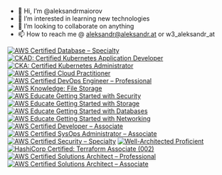 - 👋 Hi, I’m @aleksandrmaiorov
- 👀 I’m interested in learning new technologies
- 💞️ I’m looking to collaborate on anything
- 📫 How to reach me @ aleksandr@aleksandr.at or w3_aleksandr_at



<!--START_SECTION:badges-->
[![AWS Certified Database – Specialty](https://images.credly.com/size/110x110/images/885d38e4-55c0-4c35-b4ed-694e2b26be6c/image.png)](http://www.credly.com/badges/b394c5ac-3b00-469e-9aa7-e2095a7c2f7b "AWS Certified Database – Specialty")
[![CKAD: Certified Kubernetes Application Developer](https://images.credly.com/size/110x110/images/f88d800c-5261-45c6-9515-0458e31c3e16/ckad_from_cncfsite.png)](http://www.credly.com/badges/6cde4278-0ce5-41b8-8a21-7627c47c6f22 "CKAD: Certified Kubernetes Application Developer")
[![CKA: Certified Kubernetes Administrator](https://images.credly.com/size/110x110/images/8b8ed108-e77d-4396-ac59-2504583b9d54/cka_from_cncfsite__281_29.png)](http://www.credly.com/badges/1f5c48da-9d0d-43a7-ae55-e101003eaea9 "CKA: Certified Kubernetes Administrator")
[![AWS Certified Cloud Practitioner](https://images.credly.com/size/110x110/images/00634f82-b07f-4bbd-a6bb-53de397fc3a6/image.png)](http://www.credly.com/badges/7dedea4e-bde5-43f0-a732-dbc6aa3297d1 "AWS Certified Cloud Practitioner")
[![AWS Certified DevOps Engineer – Professional](https://images.credly.com/size/110x110/images/bd31ef42-d460-493e-8503-39592aaf0458/image.png)](http://www.credly.com/badges/a6cf7e50-9917-4687-94ab-8fed08852151 "AWS Certified DevOps Engineer – Professional")
[![AWS Knowledge: File Storage](https://images.credly.com/size/110x110/images/a894153e-1762-4870-83b9-150ff294d7fb/image.png)](http://www.credly.com/badges/914090e6-7e76-4dfa-897b-64f0f0744566 "AWS Knowledge: File Storage")
[![AWS Educate Getting Started with Security](https://images.credly.com/size/110x110/images/80845928-d1f8-4549-ae9d-27676fba897e/image.png)](http://www.credly.com/badges/73b66f8c-6d7c-4a14-bc00-93e24a7e9546 "AWS Educate Getting Started with Security")
[![AWS Educate Getting Started with Storage](https://images.credly.com/size/110x110/images/5bf37709-4b69-4cdc-9edc-af7b3370d427/image.png)](http://www.credly.com/badges/93912632-f1b9-4fce-94b4-f249f8548e4f "AWS Educate Getting Started with Storage")
[![AWS Educate Getting Started with Databases](https://images.credly.com/size/110x110/images/6f135924-7645-4bd2-ab68-3bc0b49c7e27/image.png)](http://www.credly.com/badges/9e124f97-b5ed-4ef3-9747-fb2356b31e80 "AWS Educate Getting Started with Databases")
[![AWS Educate Getting Started with Networking](https://images.credly.com/size/110x110/images/979e42e2-1d32-4d21-97ea-53d991ea50fb/image.png)](http://www.credly.com/badges/aed1037a-666e-4680-b485-20bfaf23cf91 "AWS Educate Getting Started with Networking")
[![AWS Certified Developer – Associate](https://images.credly.com/size/110x110/images/b9feab85-1a43-4f6c-99a5-631b88d5461b/image.png)](http://www.credly.com/badges/199c78e1-58ba-4ee3-9cd3-c1cb19038c46 "AWS Certified Developer – Associate")
[![AWS Certified SysOps Administrator – Associate](https://images.credly.com/size/110x110/images/f0d3fbb9-bfa7-4017-9989-7bde8eaf42b1/image.png)](http://www.credly.com/badges/1d1c04b3-134d-4821-ab0c-3ea0b6004791 "AWS Certified SysOps Administrator – Associate")
[![AWS Certified Security – Specialty](https://images.credly.com/size/110x110/images/53acdae5-d69f-4dda-b650-d02ed7a50dd7/image.png)](http://www.credly.com/badges/84632e43-ff67-47f5-8929-000c079e9405 "AWS Certified Security – Specialty")
[![Well-Architected Proficient](https://images.credly.com/size/110x110/images/b870667f-00a3-48d7-b988-9c02b441b883/image.png)](http://www.credly.com/badges/df114d51-8fd4-457a-bab9-95657e43b396 "Well-Architected Proficient")
[![HashiCorp Certified: Terraform Associate (002)](https://images.credly.com/size/110x110/images/99289602-861e-4929-8277-773e63a2fa6f/image.png)](http://www.credly.com/badges/1ee957c9-d2a5-4845-b5db-88c68e563472 "HashiCorp Certified: Terraform Associate (002)")
[![AWS Certified Solutions Architect – Professional](https://images.credly.com/size/110x110/images/2d84e428-9078-49b6-a804-13c15383d0de/image.png)](http://www.credly.com/badges/b289b57c-af26-4d4c-a493-cd45b8ff987c "AWS Certified Solutions Architect – Professional")
[![AWS Certified Solutions Architect – Associate](https://images.credly.com/size/110x110/images/0e284c3f-5164-4b21-8660-0d84737941bc/image.png)](http://www.credly.com/badges/e3195886-2f2e-4163-aaf2-352570cf09cf "AWS Certified Solutions Architect – Associate")
<!--END_SECTION:badges-->




<!---
aleksandrmaiorov/aleksandrmaiorov is a ✨ special ✨ repository because its `README.md` (this file) appears on your GitHub profile.
You can click the Preview link to take a look at your changes.
Keep Working....
--->

<!--- test2 --->
<!--- Say What? Just got my CKAD Cert --->
